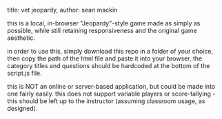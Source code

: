 title: vet jeopardy, author: sean mackin

this is a local, in-browser "Jeopardy"-style game made as simply as possible,
while still retaining responsiveness and the original game aesthetic.

in order to use this, simply download this repo in a folder of your choice, then
copy the path of the html file and paste it into your browser. the category
titles and questions should be hardcoded at the bottom of the script.js file.

this is NOT an online or server-based application, but could be made into one
fairly easily. this does not support variable players or score-tallying - this
should be left up to the instructor (assuming classroom usage, as designed).
